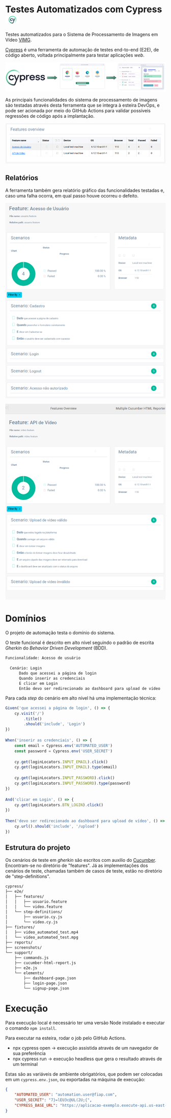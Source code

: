 # Testes Automatizados com Cypress <img src="docs/cypress.png" width="45"></img>
Testes automatizados para o Sistema de Processamento de Imagens em Vídeo [VIMG](https://github.com/6SOATGP54/hackathon-automated-tests).

[Cypress](https://www.cypress.io/) é uma ferramenta de automação de testes end-to-end (E2E), de código aberto, voltada principalmente para testar aplicações _web_.
<p align="center">
    <img src="docs/cypress-run.jpeg"></img>
</p>

As principais funcionalidades do sistema de processamento de imagens são testadas através desta ferramenta que se integra à esteira DevOps, e pode ser acionada por meio do GitHub Actions para validar possíveis regressões de código após a implantação.

<p align="center">
    <img src="docs/report-table.png"></img>
</p>

## Relatórios

A ferramenta também gera relatório gráfico das funcionalidades testadas e, caso uma falha ocorra, em qual passo houve ocorreu o defeito.

<p align="center">
	<img src="docs/report-usuario.png"></img>
</p>

<p align="center">
	<img src="docs/report-video.png"></img>
</p>

# Domínios

O projeto de automação testa o domínio do sistema.

O teste funcional é descrito em alto nível seguindo o padrão de escrita _Gherkin_ do _Behavior Driven Development_ (BDD).

```gherkin
Funcionalidade: Acesso de usuário

  Cenário: Login
	  Dado que acessei a página de login
	  Quando inserir as credenciais
	  E clicar em Login
	  Então devo ser redirecionado ao dashboard para upload de vídeo
```

Para cada _step_ do cenário em alto nível há uma implementação técnica:

```javascript
Given('que acessei a página de login', () => {
	cy.visit('/')
		.title()
		.should('include', 'Login')
})

When('inserir as credenciais', () => {
	const email = Cypress.env('AUTOMATED_USER')
	const password = Cypress.env('USER_SECRET')

	cy.get(loginLocators.INPUT_EMAIL).click()
	cy.get(loginLocators.INPUT_EMAIL).type(email)

	cy.get(loginLocators.INPUT_PASSWORD).click()
	cy.get(loginLocators.INPUT_PASSWORD).type(password)
})

And('clicar em Login', () => {
	cy.get(loginLocators.BTN_LOGIN).click()
})

Then('devo ser redirecionado ao dashboard para upload de vídeo', () => {
	cy.url().should('include', '/upload')
})
```

## Estrutura do projeto

Os cenários de teste em _gherkin_ são escritos com auxilio do [Cucumber](https://cucumber.io/). Encontram-se no diretório de "features". Já as implementações dos cenários de teste, chamadas também de casos de teste, estão no diretório de "step-definitions".

```
cypress/
├── e2e/
│   ├── features/
│   │   ├── usuario.feature
│   │   └── video.feature
│   └── step-definitions/
│       ├── usuario.cy.js
│       └── video.cy.js
├── fixtures/
│   ├── video_automated_test.mp4
│   └── video_automated_test.mpg
├── reports/
├── screenshots/
└── support/
	├── commands.js
	├── cucumber-html-report.js
	├── e2e.js
	└── elements/
		├── dashboard-page.json
		├── login-page.json
		└── signup-page.json
```

# Execução
Para execução local é necessário ter uma versão Node instalado e executar o comando `npm install`.

Para executar na esteira, rodar o job pelo GitHub Actions.
* npx cypress open → execução assistida através de um navegador de sua preferência
* npx cypress run → execução headless que gera o resultado através de um terminal

Estas são as variáveis de ambiente obrigatórios, que podem ser colocadas em um `cypress.env.json`, ou exportadas na máquina de execução:
```json
{
    "AUTOMATED_USER": "automation.user@fiap.com",
    "USER_SECRET": "7}=lEU3c@UL(2U;{",
    "CYPRESS_BASE_URL": "https://aplicacao-exemplo.execute-api.us-east-1.amazonaws.com.app/"
}
```
